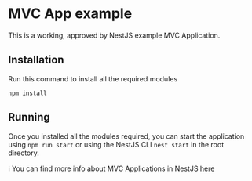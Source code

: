 # MVC App example
This is a working, approved by NestJS example MVC Application.

## Installation
Run this command to install all the required modules
```
npm install
```

## Running
Once you installed all the modules required, you can start the application using `npm run start` or using the NestJS CLI `nest start` in the root directory.

ℹ️ You can find more info about MVC Applications in NestJS [here](https://docs.nestjs.com/techniques/mvc)

